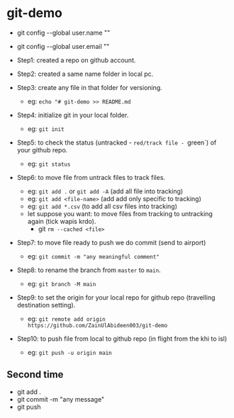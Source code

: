 # git-demo
- git config --global user.name "<user-name>"
- git config --global user.email "<user-email>"


- Step1: created a repo on github account.
- Step2: created a same name folder in local pc.
- Step3: create any file in that folder for versioning.
    - eg: `echo "# git-demo >> README.md`
- Step4: initialize git in your local folder.
    - eg: `git init`
- Step5: to check the status (untracked - `red/track file - `green`) of your github repo.
    - eg: `git status`
- Step6: to move file from untrack files to track files.
    - eg: `git add .` or `git add -A` (add all file into tracking)
    - eg: `git add <file-name>` (add add only specific to tracking)
    - eg: `git add *.csv` (to add all csv files into tracking)
    - let suppose you want: to move files from tracking to untracking again (tick wapis krdo).
        - git `rm --cached <file>`
- Step7: to move file ready to push we do commit (send to airport)
    - eg: `git commit -m "any meaningful comment"`
- Step8: to rename the branch from `master` to `main`.
    - eg: `git branch -M main`
- Step9: to set the origin for your local repo for github repo (travelling destination setting).
    - eg: `git remote add origin https://github.com/ZainUlAbideen003/git-demo`
- Step10: to push file from local to github repo (in flight from the khi to isl)
    - eg: `git push -u origin main`

## Second time

- git add .
- git commit -m "any message"
- git push


